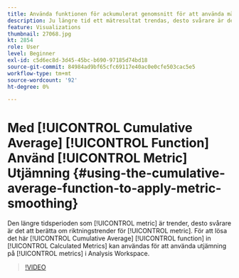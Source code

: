 ```yaml
---
title: Använda funktionen för ackumulerat genomsnitt för att använda måttutjämning
description: Ju längre tid ett mätresultat trendas, desto svårare är det att skilja riktningstrender åt för mätvärdet. För att lösa detta kan funktionen Cumulative Average i Calculated Metrics användas för att utjämna mätvärden i Analysis Workspace.
feature: Visualizations
thumbnail: 27068.jpg
kt: 2854
role: User
level: Beginner
exl-id: c5d6ec8d-3d45-45bc-b690-97185d74bd18
source-git-commit: 84984ad9bf65cfc69117e40ac0e0cfe503cac5e5
workflow-type: tm+mt
source-wordcount: '92'
ht-degree: 0%

---
```


# Med [!UICONTROL Cumulative Average] [!UICONTROL Function] Använd [!UICONTROL Metric] Utjämning {#using-the-cumulative-average-function-to-apply-metric-smoothing}

Den längre tidsperioden som [!UICONTROL metric] är trender, desto svårare är det att berätta om riktningstrender för [!UICONTROL metric]. För att lösa det här [!UICONTROL Cumulative Average] [!UICONTROL function] in [!UICONTROL Calculated Metrics] kan användas för att använda utjämning på [!UICONTROL metrics] i Analysis Workspace.

>[!VIDEO](https://video.tv.adobe.com/v/27068/?quality=12&learn=on)
